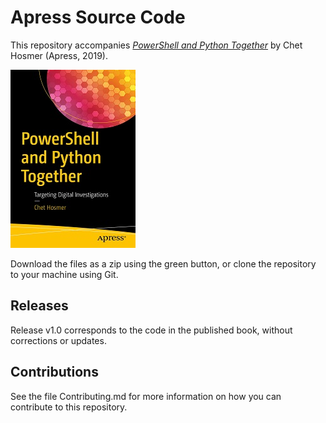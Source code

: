 # Apress Source Code



This repository accompanies [*PowerShell and Python Together*](http://www.apress.com/9781484245033) by Chet Hosmer (Apress, 2019).



[comment]: #cover

![Cover image](9781484245033.jpg)



Download the files as a zip using the green button, or clone the repository to your machine using Git.



## Releases



Release v1.0 corresponds to the code in the published book, without corrections or updates.



## Contributions



See the file Contributing.md for more information on how you can contribute to this repository.
